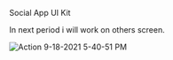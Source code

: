 Social App UI Kit

In next period i will work on others screen.

![Action 9-18-2021 5-40-51 PM](https://user-images.githubusercontent.com/89051381/133894564-b72f3666-dc02-4a19-84e2-7724f49f52e5.gif)
